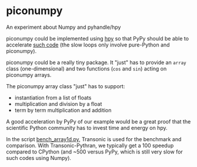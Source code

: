 # piconumpy

An experiment about Numpy and pyhandle/hpy

piconumpy could be implemented using [hpy](https://github.com/pyhandle/hpy) so
that PyPy should be able to accelerate [such code](bench/bench_array1d.py) (the
slow loops only involve pure-Python and piconumpy).

piconumpy could be a really tiny package. It "just" has to provide an `array`
class (one-dimensional) and two functions (`cos` and `sin`) acting on piconumpy
arrays.

The piconumpy array class "just" has to support:

- instantiation from a list of floats
- multiplication and division by a float
- term by term multiplication and addition

A good acceleration by PyPy of our example would be a great proof that the
scientific Python community has to invest time and energy on hpy.

In the script [bench_array1d.py](bench/bench_array1d.py), Transonic is used for
the benchmark and comparison. With Transonic-Pythran, we typically get a 100
speedup compared to CPython (and ~500 versus PyPy, which is still very slow for
such codes using Numpy).

[bench/bench_array1d.py]: https://github.com/paugier/piconumpy/blob/master/bench/bench_array1d.py

